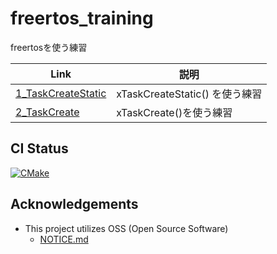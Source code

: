 # freertos_training
freertosを使う練習

| Link                                                        | 説明                          |
|-------------------------------------------------------------|-------------------------------|
| [1_TaskCreateStatic](training/1_TaskCreateStatic/README.md) | xTaskCreateStatic() を使う練習 |
| [2_TaskCreate](training/2_TaskCreate/README.md)             | xTaskCreate()を使う練習        |

## CI Status
[![CMake](https://github.com/steelpipe75/freertos_training/actions/workflows/cmake.yml/badge.svg)](https://github.com/steelpipe75/freertos_training/actions/workflows/cmake.yml)

## Acknowledgements
- This project utilizes OSS (Open Source Software)
    - [NOTICE.md](NOTICE.md)
